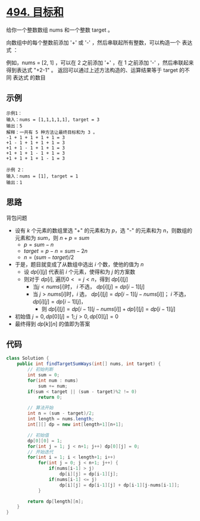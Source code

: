 # [494. 目标和](https://leetcode-cn.com/problems/target-sum/)

给你一个整数数组 nums 和一个整数 target 。

向数组中的每个整数前添加 '+' 或 '-' ，然后串联起所有整数，可以构造一个 表达式 ：

例如，nums = [2, 1] ，可以在 2 之前添加 '+' ，在 1 之前添加 '-' ，然后串联起来得到表达式 "+2-1" 。
返回可以通过上述方法构造的、运算结果等于 target 的不同 表达式 的数目

## 示例

```
示例1：
输入：nums = [1,1,1,1,1], target = 3
输出：5
解释：一共有 5 种方法让最终目标和为 3 。
-1 + 1 + 1 + 1 + 1 = 3
+1 - 1 + 1 + 1 + 1 = 3
+1 + 1 - 1 + 1 + 1 = 3
+1 + 1 + 1 - 1 + 1 = 3
+1 + 1 + 1 + 1 - 1 = 3

示例 2：
输入：nums = [1], target = 1
输出：1
```

## 思路

背包问题

- 设有 $k$ 个元素的数组里选 "+" 的元素和为 $p$，选 "-" 的元素和为 $n$，则数组的元素和为 $sum$，则  $n+p=sum$
  -  $p=sum-n$ 
  - $target=p-n=sum-2n$
  - $n=(sum-target)/2$
- 于是，题目就变成了从数组中选出 $i$ 个数，使他的值为 $n$
  - 设 $dp[i][j]$ 代表前 $i$ 个元素，使得和为 $j$ 的方案数
  - 则对于 $dp[i]$, 遍历$0<=j<n$，得到 $dp[i][j]$
    - 当$j < nums[i]$时， $i$ 不选， $dp[i][j]=dp[i-1][j]$
    - 当 $j>nums[i]$时，$i$ 选， $dp[i][j]=dp[i-1][j-nums[i]]$； $i$ 不选， $dp[i][j]=dp[i-1][j]$，
      - 则 $dp[i][j]=dp[i-1][j-nums[i]] + dp[i][j]=dp[i-1][j]$
- 初始值 $j=0,dp[0][j]=1;j>0,dp[0][j]=0$ 
- 最终得到 $dp[k][n]$ 的值即为答案

## 代码

```java
class Solution {
    public int findTargetSumWays(int[] nums, int target) {
        // 初始判断
        int sum = 0;
        for(int num : nums) 
            sum += num;
        if(sum < target || (sum - target)%2 != 0) 
            return 0;

        // 算法开始
        int n = (sum - target)/2;    
        int length = nums.length;
        int[][] dp = new int[length+1][n+1];

        // 初始值
        dp[0][0] = 1;
        for(int j = 1; j < n+1; j++) dp[0][j] = 0;
        // 开始迭代
        for(int i = 1; i < length+1; i++) 
            for(int j = 0; j < n+1; j++) {
                if(nums[i-1] > j) 
                    dp[i][j] = dp[i-1][j];
                if(nums[i-1] <= j) 
                    dp[i][j] = dp[i-1][j] + dp[i-1][j-nums[i-1]];
            }

        return dp[length][n];
    }
}
```


